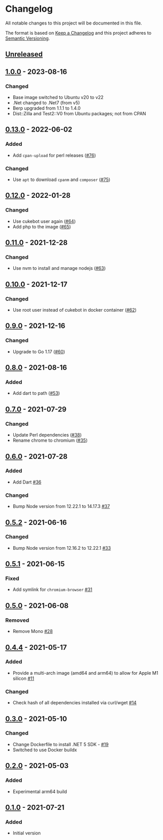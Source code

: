 # Changelog

All notable changes to this project will be documented in this file.

The format is based on [Keep a Changelog](https://keepachangelog.com/en/1.0.0/)
and this project adheres to [Semantic Versioning](https://semver.org/spec/v2.0.0.html).

## [Unreleased]

## [1.0.0] - 2023-08-16
### Changed
- Base image switched to Ubuntu v20 to v22
- .Net changed to .Net7 (from v5)
- Berp upgraded from 1.1.1 to 1.4.0
- Dist::Zilla and Test2::V0 from Ubuntu packages; not from CPAN

## [0.13.0] - 2022-06-02
### Added
- Add `cpan-upload` for perl releases ([#76](https://github.com/cucumber/build/pull/76))

### Changed
- Use `apt` to download `cpanm` and `composer` ([#75](https://github.com/cucumber/build/pull/75))

## [0.12.0] - 2022-01-28
### Changed
- Use cukebot user again ([#64](https://github.com/cucumber/build/pull/64))
- Add php to the image ([#65](https://github.com/cucumber/build/pull/65))

## [0.11.0] - 2021-12-28
### Changed
- Use nvm to install and manage nodejs ([#63](https://github.com/cucumber/build/pull/63))

## [0.10.0] - 2021-12-17
### Changed
- Use root user instead of cukebot in docker container ([#62](https://github.com/cucumber/build/pull/62))

## [0.9.0] - 2021-12-16
### Changed
- Upgrade to Go 1.17 ([#60](https://github.com/cucumber/build/pull/60))

## [0.8.0] - 2021-08-16
### Added
- Add dart to path ([#53](https://github.com/cucumber/build/pull/53))

## [0.7.0] - 2021-07-29
### Changed
- Update Perl dependencies ([#38](https://github.com/cucumber/build/pull/38))
- Rename chrome to chromium ([#35](https://github.com/cucumber/build/pull/35))

## [0.6.0] - 2021-07-28
### Added
- Add Dart [#36](https://github.com/cucumber/build/pull/36)

### Changed
- Bump Node version from 12.22.1 to 14.17.3 [#37](https://github.com/cucumber/build/pull/37)

## [0.5.2] - 2021-06-16
### Changed
- Bump Node version from 12.16.2 to 12.22.1 [#33](https://github.com/cucumber/build/pull/33)

## [0.5.1] - 2021-06-15
### Fixed
- Add symlink for `chromium-browser` [#31](https://github.com/cucumber/cucumber-build/pull/31)

## [0.5.0] - 2021-06-08
### Removed
- Remove Mono [#28](https://github.com/cucumber/cucumber-build/pull/28)

## [0.4.4] - 2021-05-17
### Added
- Provide a multi-arch image (amd64 and arm64) to allow for Apple M1 silicon [#11](https://github.com/cucumber/cucumber-build/issues/11)

### Changed
- Check hash of all dependencies installed via curl/wget [#14](https://github.com/cucumber/cucumber-build/issues/14)

## [0.3.0] - 2021-05-10
### Changed
- Change Dockerfile to install .NET 5 SDK - [#19](https://github.com/cucumber/cucumber-build/pull/19)
- Switched to use Docker buildx

## [0.2.0] - 2021-05-03
### Added
- Experimental arm64 build

## [0.1.0] - 2021-07-21
### Added
- Initial version

[Unreleased]: https://github.com/cucumber/build/compare/v1.0.0...HEAD
[1.0.0]: https://github.com/cucumber/build/compare/v0.13.0...v1.0.0
[0.13.0]: https://github.com/cucumber/build/compare/v0.12.0...v0.13.0
[0.12.0]: https://github.com/cucumber/build/compare/v0.11.0...v0.12.0
[0.11.0]: https://github.com/cucumber/build/compare/v0.10.0...v0.11.0
[0.10.0]: https://github.com/cucumber/build/compare/v0.9.0...v0.10.0
[0.9.0]: https://github.com/cucumber/build/compare/v0.8.0...v0.9.0
[0.8.0]: https://github.com/cucumber/build/compare/v0.7.0...v0.8.0
[0.7.0]: https://github.com/cucumber/build/compare/v0.6.0...v0.7.0
[0.6.0]: https://github.com/cucumber/build/compare/v0.5.2...v0.6.0
[0.5.2]: https://github.com/cucumber/build/compare/v0.5.1...v0.5.2
[0.5.1]: https://github.com/cucumber/build/compare/v0.5.0...v0.5.1
[0.5.0]: https://github.com/cucumber/build/compare/v0.4.4...v0.5.0
[0.4.4]: https://github.com/cucumber/build/compare/v0.3.0...v0.4.4
[0.3.0]: https://github.com/cucumber/build/compare/v0.2.0...v0.3.0
[0.2.0]: https://github.com/cucumber/build/compare/v0.1.0...v0.2.0
[0.1.0]: https://github.com/cucumber/build/compare/8680f...v0.1.0

